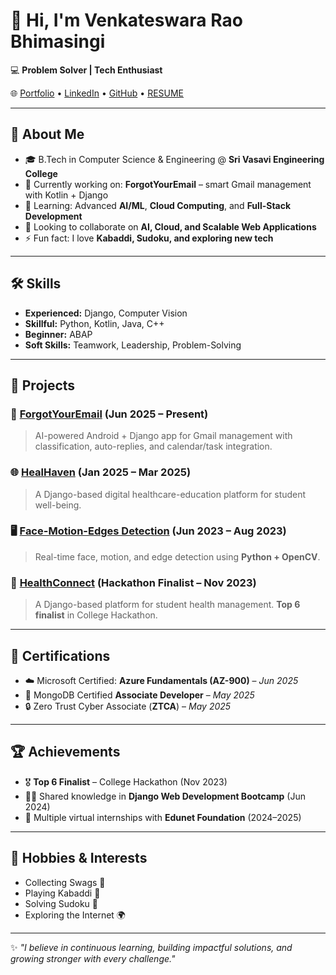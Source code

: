 # 👋 Hi, I'm Venkateswara Rao Bhimasingi  

💻 **Problem Solver | Tech Enthusiast**  

🌐 [Portfolio](http://venkateswararaobhimasingi.vercel.app/) • [LinkedIn](https://www.linkedin.com/in/venkateswara-rao-bhimasingi-376981287) • [GitHub](https://github.com/Venkateswararaobhimasingi) • [RESUME](https://github.com/user-attachments/files/22008885/VENKATESWARA_RAO_BHIMASINGI_RESUME.pdf)

---

## 🚀 About Me
- 🎓 B.Tech in Computer Science & Engineering @ **Sri Vasavi Engineering College**
- 🔭 Currently working on: **ForgotYourEmail** – smart Gmail management with Kotlin + Django  
- 🌱 Learning: Advanced **AI/ML**, **Cloud Computing**, and **Full-Stack Development**  
- 🤝 Looking to collaborate on **AI, Cloud, and Scalable Web Applications**  
- ⚡ Fun fact: I love **Kabaddi, Sudoku, and exploring new tech**  

---

## 🛠️ Skills
- **Experienced:** Django, Computer Vision  
- **Skillful:** Python, Kotlin, Java, C++  
- **Beginner:** ABAP  
- **Soft Skills:** Teamwork, Leadership, Problem-Solving  

---

## 📌 Projects

### 📱 [ForgotYourEmail](https://github.com/Venkateswararaobhimasingi/forgotYourEmail.git) (Jun 2025 – Present)  
> AI-powered Android + Django app for Gmail management with classification, auto-replies, and calendar/task integration.  

### 🌐 [HealHaven](https://heal-haven.vercel.app) (Jan 2025 – Mar 2025)  
> A Django-based digital healthcare-education platform for student well-being.  

### 🖥️ [Face-Motion-Edges Detection](https://github.com/Venkateswararaobhimasingi/face-motion-edges-detection.git) (Jun 2023 – Aug 2023)  
> Real-time face, motion, and edge detection using **Python + OpenCV**.  

### 🏥 [HealthConnect](https://github.com/Venkateswararaobhimasingi/health-connect.git) (Hackathon Finalist – Nov 2023)  
> A Django-based platform for student health management. **Top 6 finalist** in College Hackathon.  

---

## 📜 Certifications
- ☁️ Microsoft Certified: **Azure Fundamentals (AZ-900)** – *Jun 2025*  
- 🍃 MongoDB Certified **Associate Developer** – *May 2025*  
- 🔒 Zero Trust Cyber Associate (**ZTCA**) – *May 2025*  

---

## 🏆 Achievements
- 🎖️ **Top 6 Finalist** – College Hackathon (Nov 2023)  
- 👨‍🏫 Shared knowledge in **Django Web Development Bootcamp** (Jun 2024)  
- 📜 Multiple virtual internships with **Edunet Foundation** (2024–2025)  

---

## 🎯 Hobbies & Interests
- Collecting Swags 🏅  
- Playing Kabaddi 🏃  
- Solving Sudoku 🔢  
- Exploring the Internet 🌍  

---

✨ *"I believe in continuous learning, building impactful solutions, and growing stronger with every challenge."*  

